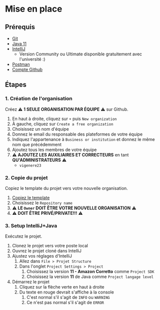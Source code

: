 # Mise en place

## Prérequis

- [Git](https://git-scm.com/downloads)
- [Java 11](https://aws.amazon.com/corretto/)
- [IntelliJ](https://www.jetbrains.com/idea/download/)
  - Version Community ou Ultimate disponible gratuitement avec l'université :)
- [Postman](https://www.postman.com/downloads/)
- [Compte Github](https://github.com/login)

## Étapes

### 1. Création de l'organisation

Créez ⚠️ **1 SEULE ORGANISATION PAR ÉQUIPE** ⚠️ sur Github.

1. En haut à droite, cliquez sur `+` puis `New organization`
2. À gauche, cliquez sur `Create a free organization`
3. Choisissez un nom d'équipe
4. Donnez le email du responsable des plateformes de votre équipe
5. Indiquez l'appartenance à `Business or institution` et donnez le même nom que précédemment
6. Ajoutez tous les membres de votre équipe
7. ⚠️ **AJOUTEZ LES AUXILIAIRES ET CORRECTEURS** en tant **QU'ADMINISTRATEURS** ⚠️
    - `vigenere23`

### 2. Copie du projet

Copiez le template du projet vers votre nouvelle organisation.

1. [Copiez le template](https://github.com/glo2003/jersey-api-template/generate)
2. Choisissez le `Repository name`
3. ⚠️ **LE `Owner` DOIT ÊTRE VOTRE NOUVELLE ORGANISATION** ⚠️
4. ⚠️ **DOIT ÊTRE PRIVÉ/PRIVATE!!!** ⚠️

### 3. Setup IntelliJ+Java

Exécutez le projet.

1. Clonez le projet vers votre poste local
2. Ouvrez le projet cloné dans IntelliJ
3. Ajustez vos réglages d'IntelliJ
    1. Allez dans `File > Projet Structure`
    2. Dans l'onglet `Project Settings > Project`
        1. Choisissez la version **11 - Amazon Corretto** comme `Project SDK`
        2. Choisissez la version **11** de Java comme `Project langage level`
4. Démarrez le projet
    1. Cliquez sur la flèche verte en haut à droite
    2. Du texte en rouge devrait s'affiche à la console
        1. C'est normal s'il s'agit de `INFO` ou `WARNING`
        2. Ce n'est pas normal s'il s'agit de `ERROR`

